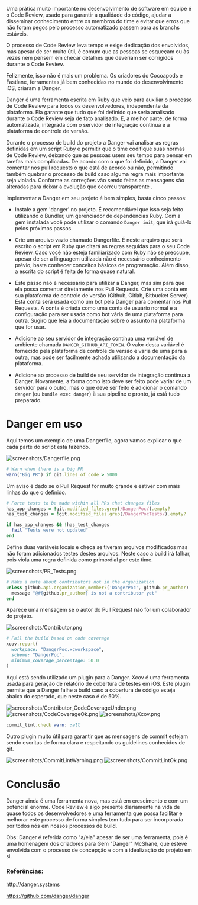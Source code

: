 Uma prática muito importante no desenvolvimento de software em equipe é o Code Review, usado para garantir a qualidade do código, ajudar a disseminar conhecimento entre os membros do time e evitar que erros que não foram pegos pelo processo automatizado passem para as branchs estáveis.

O processo de Code Review leva tempo e exige dedicação dos envolvidos, mas apesar de ser muito útil, é comum que as pessoas se esqueçam ou às vezes nem pensem em checar detalhes que deveriam ser corrigidos durante o Code Review.

Felizmente, isso não é mais um problema. Os criadores do Cocoapods e Fastlane, ferramentas já bem conhecidas no mundo do desenvolvimento iOS, criaram a Danger.

Danger é uma ferramenta escrita em Ruby que veio para auxiliar o processo de Code Review para todos os desenvolvedores, independente da plataforma. Ela garante que tudo que foi definido que seria analisado durante o Code Review seja de fato analisado. E, a melhor parte, de forma automatizada, integrada com o servidor de integração contínua e a plataforma de controle de versão.

Durante o processo de build do projeto a Danger vai analisar as regras definidas em um script Ruby e permitir que o time codifique suas normas de Code Review, deixando que as pessoas usem seu tempo para pensar em tarefas mais complicadas. De acordo com o que foi definido, a Danger vai comentar nos pull requests o que está de acordo ou não, permitindo também quebrar o processo de build caso alguma regra mais importante seja violada. Conforme as correções vão sendo feitas as mensagens são alteradas para deixar a evolução que ocorreu transparente .

Implementar a Danger em seu projeto é bem simples, basta cinco passos:

- Instale a gem 'danger' no projeto. É recomendável que isso seja feito utilizando o Bundler, um gerenciador de dependências Ruby. Com a gem instalada você pode utilizar o comando `Danger init`, que irá guiá-lo pelos próximos passos.

- Crie um arquivo vazio chamado Dangerfile. É neste arquivo que será escrito o script em Ruby que ditará as regras seguidas para o seu Code Review. Caso você não esteja familiarizado com Ruby não se preocupe, apesar de ser a linguagem utilizada não é necessário conhecimento prévio, basta conhecer conceitos básicos de programação. Além disso, a escrita do script é feita de forma quase natural.

- Este passo não é necessário para utilizar a Danger, mas sim para que ela possa comentar diretamente nos Pull Requests. Crie uma conta em sua plataforma de controle de versão (Github, Gitlab, Bitbucket Server). Esta conta será usada como um bot pela Danger para comentar nos Pull Requests.
A conta é criada como uma conta de usuário normal e a configuração para ser usada como bot vária de uma plataforma para outra. Sugiro que leia a documentação sobre o assunto na plataforma que for usar.

- Adicione ao seu servidor de integração contínua uma variável de ambiente chamada `DANGER_GITHUB_API_TOKEN`. O valor desta variável é fornecido pela plataforma de controle de versão e varia de uma para a outra, mas pode ser facilmente achada utilizando a documentação da plataforma.

- Adicione ao processo de build de seu servidor de integração contínua a Danger. Novamente, a forma como isto deve ser feito pode variar de um servidor para o outro, mas o que deve ser feito é adicionar o comando `danger` (ou `bundle exec danger`) à sua pipeline e pronto, já está tudo preparado.

# Danger em uso

Aqui temos um exemplo de uma Dangerfile, agora vamos explicar o que cada parte do script está fazendo.

![screenshots/Dangerfile.png](DangerPoc/docs/screenshots/Dangerfile.png)

```Ruby
# Warn when there is a big PR
warn("Big PR") if git.lines_of_code > 5000
```
Um aviso é dado se o Pull Request for muito grande e estiver com mais linhas do que o definido.

```Ruby
# Force tests to be made within all PRs that changes files
has_app_changes = !git.modified_files.grep(/DangerPoc/).empty?
has_test_changes = !git.modified_files.grep(/DangerPocTests/).empty?

if has_app_changes && !has_test_changes
  fail "Tests were not updated"
end
```
Define duas variáveis locais e checa se tiveram arquivos modificados mas não foram adicionados testes destes arquivos. Neste caso a build irá falhar, pois viola uma regra definida como primordial por este time.

![screenshots/PR_Tests.png](DangerPoc/docs/screenshots/PR_Tests.png)

```Ruby
# Make a note about contributors not in the organization
unless github.api.organization_member?('DangerPoc', github.pr_author)
  message "@#{github.pr_author} is not a contributor yet"
end
```
Aparece uma mensagem se o autor do Pull Request não for um colaborador do projeto.

![screenshots/Contributor.png](DangerPoc/docs/screenshots/Contributor.png)

```Ruby
# Fail the build based on code coverage
xcov.report(
  workspace: "DangerPoc.xcworkspace",
  scheme: "DangerPoc",
  minimum_coverage_percentage: 50.0
)
```
Aqui está sendo utilizado um plugin para a Danger. Xcov é uma ferramenta usada para geração de relatório de cobertura de testes em iOS.
Este plugin permite que a Danger falhe a build caso a cobertura de código esteja abaixo do esperado, que neste caso é de 50%.

![screenshots/Contributor_CodeCoverageUnder.png](DangerPoc/docs/screenshots/Contributor_CodeCoverageUnder.png)
![screenshots/CodeCoverageOk.png](DangerPoc/docs/screenshots/CodeCoverageOk.png)
![screenshots/Xcov.png](DangerPoc/docs/screenshots/Xcov.png)

```Ruby
commit_lint.check warn: :all
```
Outro plugin muito útil para garantir que as mensagens de commit estejam sendo escritas de forma clara e respeitando os guidelines conhecidos de git.

![screenshots/CommitLintWarning.png](DangerPoc/docs/screenshots/CommitLintWarning.png)
![screenshots/CommitLintOk.png](DangerPoc/docs/screenshots/CommitLintOk.png)

# Conclusão

Danger ainda é uma ferramenta nova, mas está em crescimento e com um potencial enorme. Code Review é algo presente diariamente na vida de quase todos os desenvolvedores e uma ferramenta que possa facilitar e melhorar este processo de forma simples tem tudo para ser incorporada por todos nós em nossos processos de build.

Obs: Danger é referida como "a/ela" apesar de ser uma ferramenta, pois é uma homenagem dos criadores para Gem "Danger" McShane, que esteve envolvida com o processo de concepção e com a idealização do projeto em si.

### Referências:

http://danger.systems

https://github.com/danger/danger
